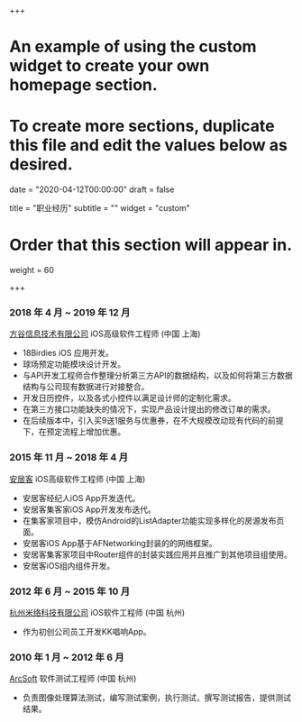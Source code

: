 +++
# An example of using the custom widget to create your own homepage section.
# To create more sections, duplicate this file and edit the values below as desired.

date = "2020-04-12T00:00:00"
draft = false

title = "职业经历"
subtitle = ""
widget = "custom"

# Order that this section will appear in.
weight = 60

+++

### 2018 年 4 月 ~ 2019 年 12 月

[方谷信息技术有限公司](https://18birdies.com/) iOS高级软件工程师 (中国 上海)

- 18Birdies iOS 应用开发。
- 球场预定功能模块设计开发。
- 与API开发工程师合作整理分析第三方API的数据结构，以及如何将第三方数据结构与公司现有数据进行对接整合。
- 开发日历控件，以及各式小控件以满足设计师的定制化需求。
- 在第三方接口功能缺失的情况下，实现产品设计提出的修改订单的需求。
- 在后续版本中，引入买9送1服务与优惠券，在不大规模改动现有代码的前提下，在预定流程上增加优惠。

### 2015 年 11 月 ~ 2018 年 4 月

[安居客](https://www.anjuke.com/) iOS高级软件工程师 (中国 上海)

- 安居客经纪人iOS App开发迭代。
- 安居客集客家iOS App开发发布迭代。
- 在集客家项目中，模仿Android的ListAdapter功能实现多样化的房源发布页面。
- 安居客iOS App基于AFNetworking封装的的网络框架。
- 安居客集客家项目中Router组件的封装实践应用并且推广到其他项目组使用。
- 安居客iOS组内组件开发。

### 2012 年 6 月 ~ 2015 年 10 月

[杭州米络科技有限公司](http://www.kktv5.com/) iOS软件工程师 (中国 杭州)

- 作为初创公司员工开发KK唱响App。

### 2010 年 1 月 ~ 2012 年 6 月

[ArcSoft](https://www.arcsoft.com.cn/) 软件测试工程师 (中国 杭州)

- 负责图像处理算法测试，编写测试案例，执行测试，撰写测试报告，提供测试结果。
